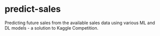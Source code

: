 # predict-sales
Predicting future sales from the available sales data using various ML and DL models - a solution to Kaggle Competition.
